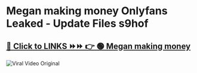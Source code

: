 
 # Megan making money Onlyfans Leaked - Update Files s9hof

## <h2><a href="https://clipsfans.com/Megan_making_money&ref=git">🔗 Click to LINKS ⏩⏩ 👉 🟢 Megan making money </a></h2>

<a href="https://clipsfans.com/Megan_making_money&ref=git" rel="nofollow" data-target="animated-image.originalLink"><img src="https://i.ibb.co.com/xMMVF88/686577567.gif" alt="Viral Video Original" style="max-width: 100%; display: inline-block;" data-target="animated-image.originalImage"></a>

